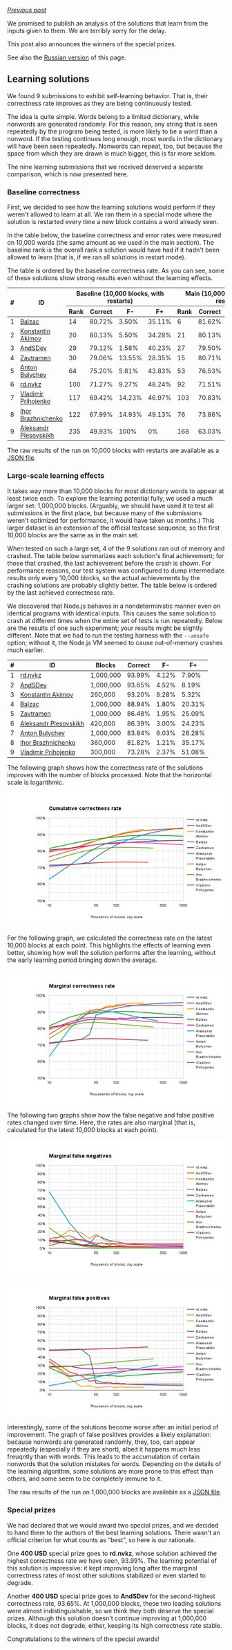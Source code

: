 *[Previous post](05-final-standings.md)*

We promised to publish an analysis of the solutions that learn from the inputs given to them. We are terribly sorry for the delay.

This post also announces the winners of the special prizes.

See also the [Russian version](https://habrahabr.ru/company/hola/blog/313176/) of this page.

## Learning solutions

We found 9 submissions to exhibit self-learning behavior. That is, their correctness rate improves as they are being continuously tested.

The idea is quite simple. Words belong to a limited dictionary, while nonwords are generated randomly. For this reason, any string that is seen repeatedly by the program being tested, is more likely to be a word than a nonword. If the testing continues long enough, most words in the dictionary will have been seen repeatedly. Nonwords can repeat, too, but because the space from which they are drawn is much bigger, this is far more seldom.

The nine learning submissions that we received deserved a separate comparison, which is now presented here.

### Baseline correctness

First, we decided to see how the learning solutions would perform if they weren't allowed to learn at all. We ran them in a special mode where the solution is restarted every time a new block contains a word already seen.

In the table below, the baseline correctness and error rates were measured on 10,000 words (the same amount as we used in the main section). The baseline rank is the overall rank a solution would have had if it hadn't been allowed to learn (that is, if we ran all solutions in restart mode).

The table is ordered by the baseline correctness rate. As you can see, some of these solutions show strong results even without the learning effects.

<table>
  <thead>
    <tr>
      <th rowspan="2">#</th>
      <th rowspan="2">ID</th>
      <th colspan="4">Baseline (10,000 blocks, with restarts)</th>
      <th colspan="4">Main (10,000 blocks, without restarts)</th>
    </tr>
    <tr>
      <th>Rank</th>
      <th>Correct</th>
      <th>F-</th>
      <th>F+</th>
      <th>Rank</th>
      <th>Correct</th>
      <th>F-</th>
      <th>F+</th>
    </tr>
  </thead>
  <tbody>
    <tr>
      <td>1</td>
      <td><a href="../submissions/5748dc5763905b3a11d97d02">Balzac</a></td>
      <td>14</td>
      <td>80.72%</td>
      <td>3.50%</td>
      <td>35.11%</td>
      <td>6</td>
      <td>81.62%</td>
      <td>9.52%</td>
      <td>27.26%</td>
    </tr>
    <tr>
      <td>2</td>
      <td><a href="../submissions/57484a0663905b3a11d97c62">Konstantin Akimov</a></td>
      <td>20</td>
      <td>80.13%</td>
      <td>5.50%</td>
      <td>34.28%</td>
      <td>21</td>
      <td>80.13%</td>
      <td>5.50%</td>
      <td>34.28%</td>
    </tr>
    <tr>
      <td>3</td>
      <td><a href="../submissions/57461bcb63905b3a11d97be7">AndSDev</a></td>
      <td>29</td>
      <td>79.12%</td>
      <td>1.58%</td>
      <td>40.23%</td>
      <td>27</td>
      <td>79.50%</td>
      <td>3.05%</td>
      <td>37.99%</td>
    </tr>
    <tr>
      <td>4</td>
      <td><a href="../submissions/5748c99463905b3a11d97cdb">Zavtramen</a></td>
      <td>30</td>
      <td>79.06%</td>
      <td>13.55%</td>
      <td>28.35%</td>
      <td>15</td>
      <td>80.71%</td>
      <td>9.92%</td>
      <td>28.67%</td>
    </tr>
    <tr>
      <td>5</td>
      <td><a href="../submissions/5748cffe63905b3a11d97ce5">Anton Bulychev</a></td>
      <td>64</td>
      <td>75.20%</td>
      <td>5.81%</td>
      <td>43.83%</td>
      <td>53</td>
      <td>76.53%</td>
      <td>11.84%</td>
      <td>35.13%</td>
    </tr>
    <tr>
      <td>6</td>
      <td><a href="../submissions/5747c9f463905b3a11d97c3a">rd.nvkz</a></td>
      <td>100</td>
      <td>71.27%</td>
      <td>9.27%</td>
      <td>48.24%</td>
      <td>92</td>
      <td>71.51%</td>
      <td>8.31%</td>
      <td>48.72%</td>
    </tr>
    <tr>
      <td>7</td>
      <td><a href="../submissions/5748d90363905b3a11d97cf5">Vladimir Prihojenko</a></td>
      <td>117</td>
      <td>69.42%</td>
      <td>14.23%</td>
      <td>46.97%</td>
      <td>103</td>
      <td>70.83%</td>
      <td>10.39%</td>
      <td>48.01%</td>
    </tr>
    <tr>
      <td>8</td>
      <td><a href="../submissions/57488d9763905b3a11d97c80">Ihor Brazhnichenko</a></td>
      <td>122</td>
      <td>67.99%</td>
      <td>14.93%</td>
      <td>49.13%</td>
      <td>76</td>
      <td>73.86%</td>
      <td>24.68%</td>
      <td>27.61%</td>
    </tr>
    <tr>
      <td>9</td>
      <td><a href="../submissions/57407f40a6200f18777121d1">Aleksandr Plesovskikh</a></td>
      <td>235</td>
      <td>49.93%</td>
      <td>100%</td>
      <td>0%</td>
      <td>168</td>
      <td>63.03%</td>
      <td>68.30%</td>
      <td>5.49%</td>
    </tr>
  </tbody>
</table>

The raw results of the run on 10,000 blocks with restarts are available as a [JSON file](../res-learning/10k-restart.json).

### Large-scale learning effects

It takes way more than 10,000 blocks for most dictionary words to appear at least twice each. To explore the learning potential fully, we used a much larger set: 1,000,000 blocks. (Arguably, we should have used it to test all submissions in the first place, but because many of the submissions weren't optimized for performance, it would have taken us months.) This larger dataset is an extension of the official testcase sequence, so the first 10,000 blocks are the same as in the main set.

When tested on such a large set, 4 of the 9 solutions ran out of memory and crashed. The table below summarizes each solution's final achievement; for those that crashed, the last achievement before the crash is shown. For performance reasons, our test system was configured to dump intermediate results only every 10,000 blocks, so the actual achievements by the crashing solutions are probably slightly better. The table below is ordered by the last achieved correctness rate.

We discovered that Node.js behaves in a nondeterministic manner even on identical programs with identical inputs. This causes the same solution to crash at different times when the entire set of tests is run repeatedly. Below are the results of one such experiment; your results might be slightly different. Note that we had to run the testing harness with the `--unsafe` option; without it, the Node.js VM seemed to cause out-of-memory crashes much earlier.

| # | ID | Blocks | Correct | F- | F+ |
|---|----|--------|---------|----|----|
| 1 | [rd.nvkz](../submissions/5747c9f463905b3a11d97c3a) | 1,000,000 | 93.99% | 4.12% | 7.90% |
| 2 | [AndSDev](../submissions/57461bcb63905b3a11d97be7) | 1,000,000 | 93.65% | 4.52% | 8.19% |
| 3 | [Konstantin Akimov](../submissions/57484a0663905b3a11d97c62) | 260,000 | 93.20% | 8.28% | 5.32% |
| 4 | [Balzac](../submissions/5748dc5763905b3a11d97d02) | 1,000,000 | 88.94% | 1.80% | 20.31% |
| 5 | [Zavtramen](../submissions/5748c99463905b3a11d97cdb) | 1,000,000 | 86.48% | 1.95% | 25.09% |
| 6 | [Aleksandr Plesovskikh](../submissions/57407f40a6200f18777121d1) | 420,000 | 86.39% | 3.00% | 24.23% |
| 7 | [Anton Bulychev](../submissions/5748cffe63905b3a11d97ce5) | 1,000,000 | 83.84% | 6.03% | 26.28% |
| 8 | [Ihor Brazhnichenko](../submissions/57488d9763905b3a11d97c80) | 360,000 | 81.82% | 1.21% | 35.17% |
| 9 | [Vladimir Prihojenko](../submissions/5748d90363905b3a11d97cf5) | 300,000 | 73.28% | 2.37% | 51.08% |

The following graph shows how the correctness rate of the solutions improves with the number of blocks processed. Note that the horizontal scale is logarithmic.

![Cumulative correctness rate](cumulative-correctness.png "Cumulative correctness rate")

For the following graph, we calculated the correctness rate on the latest 10,000 blocks at each point. This highlights the effects of learning even better, showing how well the solution performs after the learning, without the early learning period bringing down the average.

![Marginal correctness rate](marginal-correctness.png "Marginal correctness rate")

The following two graphs show how the false negative and false positive rates changed over time. Here, the rates are also marginal (that is, calculated for the latest 10,000 blocks at each point).

![Marginal false negatives](marginal-false-neg.png "Marginal false negatives")

![Marginal false positives](marginal-false-pos.png "Marginal false positives")

Interestingly, some of the solutions become worse after an initial period of improvement. The graph of false positives provides a likely explanation: because nonwords are generated randomly, they, too, can appear repeatedly (especially if they are short), albeit it happens much less freuqntly than with words. This leads to the accumulation of certain nonwords that the solution mistakes for words. Depending on the details of the learning algorithm, some solutions are more prone to this effect than others, and some seem to be completely immune to it.

The raw results of the run on 1,000,000 blocks are available as a [JSON file](../res-learning/1m.json).

### Special prizes

We had declared that we would award two special prizes, and we decided to hand them to the authors of the best learning solutions. There wasn't an official criterion for what counts as “best”, so here is our rationale.

One **400 USD** special prize goes to **rd.nvkz**, whose solution achieved the highest correctness rate we have seen, 93.99%. The learning potential of this solution is impressive: it kept improving long after the marginal correctness rates of most other solutions stabilized or even started to degrade.

Another **400 USD** special prize goes to **AndSDev** for the second-highest correctness rate, 93.65%. At 1,000,000 blocks, these two leading solutions were almost indistinguishable, so we think they both deserve the special prizes. Although this solution doesn't continue improving at 1,000,000 blocks, it does not degrade, either, keeping its high correctness rate stable.

Congratulations to the winners of the special awards!
